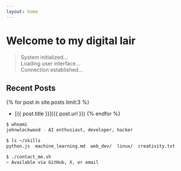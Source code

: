 ```yaml
---
layout: home
---
```


# Welcome to my digital lair

> System initialized...  
> Loading user interface...  
> Connection established...

## Recent Posts

{% for post in site.posts limit:3 %}
- [{{ post.title }}]({{ post.url }})
{% endfor %}

```bash
$ whoami
johnwlockwood - AI enthusiast, developer, hacker

$ ls ~/skills
python.js  machine_learning.md  web_dev/  linux/  creativity.txt

$ ./contact_me.sh
> Available via GitHub, X, or email
```
